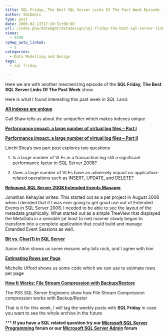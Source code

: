 ```yaml
---
title: SQL Friday, The Best SQL Server Links Of The Past Week Episode 11
author: SQLDenis
type: post
date: 2009-02-13T17:28:51+00:00
url: /index.php/datamgmt/datadesign/sql-friday-the-best-sql-server-links-of-11/
views:
  - 5299
rp4wp_auto_linked:
  - 1
categories:
  - Data Modelling and Design
tags:
  - sql friday

---
```

Here we are with another mesmerizing episode of the **SQL Friday, The Best SQL Server Links Of The Past Week** show.
  
Here is what I found interesting this past week in SQL Land:

**[All indexes are unique][1]**
  
Gail Shaw tells us about the uniquefier which makes indexes unique

**[Performance impact: a large number of virtual log files – Part I][2]**
  
**[Performance impact: a large number of virtual log files – Part II][3]**
  
Linchi Shea&#8217;s two part post explores two questions
     
1. Is a large number of VLFs in a transaction log still a significant performance factor in SQL Server 2008?
     
2. Does a large number of VLFs have an adversely impact on application-related operations such as INSERT, UPDATE, and DELETE?

**[Released: SQL Server 2008 Extended Events Manager][4]**
  
Jonathan Kehayias writes: This started out as a pet project in August 2008 when I decided that if I was ever going to get good use out of Extended Events in SQL Server 2008, I needed to be able to see the layout of the metadata graphically. What started out as a simple TreeView that displayed the MetaData in a sensible (at least to me) manner slowly began to transform into a complete application that could build and manage Extended Event Sessions as well. 

**[Bit vs. Char(1) in SQL Server][5]**
  
Aaron Alton shows us some reasons why bits rock, and I agree with him

**[Estimating Rows per Page][6]**
  
Michelle Ufford shows us some code which we can use to estimate rows per page

**[How It Works: File Stream Compression with Backup/Restore][7]**
  
The PSS SQL Server Engineers show how File Stream Compression compression works with Backup/Restor



That is it for this week, I will tag the weekly posts with **SQL Friday** in case you want to see the whole archive in the future

\*** **If you have a SQL related question try our [Microsoft SQL Server Programming][8] forum or our [Microsoft SQL Server Admin][9] forum**<ins></ins>

 [1]: http://sqlinthewild.co.za/index.php/2009/02/09/all-indexes-are-unique/
 [2]: http://sqlblog.com/blogs/linchi_shea/archive/2009/02/09/performance-impact-a-large-number-of-virtual-log-files-part-i.aspx
 [3]: http://sqlblog.com/blogs/linchi_shea/archive/2009/02/12/performance-impact-a-large-number-of-virtual-log-files-part-ii.aspx
 [4]: http://sqlblog.com/blogs/jonathan_kehayias/archive/2009/02/09/released-sql-server-2008-extended-events-manager-build-1-0-3-114-stable.aspx
 [5]: http://feedproxy.google.com/~r/TheHobt/~3/v-RnN0rVeJo/bit-vs-char1-in-sql-server.html
 [6]: http://feedproxy.google.com/~r/SqlFool/~3/4iOti0-0PaQ/
 [7]: http://blogs.msdn.com/psssql/archive/2009/02/11/how-it-works-file-stream-compression-with-backup-restore.aspx
 [8]: http://forum.ltd.local/viewforum.php?f=17
 [9]: http://forum.ltd.local/viewforum.php?f=22